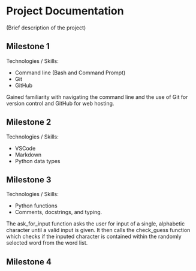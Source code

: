 # Project Documentation

(Brief description of the project)

## Milestone 1
Technologies / Skills:
- Command line (Bash and Command Prompt)
- Git
- GitHub

Gained familiarity with navigating the command line and the use of Git for version control and GitHub for web hosting.

## Milestone 2
Technologies / Skills:
- VSCode
- Markdown
- Python data types

## Milestone 3
Technologies / Skills:
- Python functions
- Comments, docstrings, and typing.

The ask_for_input function asks the user for input of a single, alphabetic character until a valid input is given. It then calls the check_guess function which checks if the inputed character is contained within the randomly selected word from the word list.

## Milestone 4





